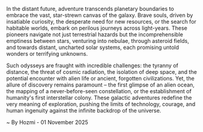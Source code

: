 
In the distant future, adventure transcends planetary boundaries to embrace the vast, star-strewn canvas of the galaxy. Brave souls, driven by insatiable curiosity, the desperate need for new resources, or the search for habitable worlds, embark on perilous journeys across light-years. These pioneers navigate not just terrestrial hazards but the incomprehensible emptiness between stars, venturing into nebulae, through asteroid fields, and towards distant, uncharted solar systems, each promising untold wonders or terrifying unknowns.

Such odysseys are fraught with incredible challenges: the tyranny of distance, the threat of cosmic radiation, the isolation of deep space, and the potential encounter with alien life or ancient, forgotten civilizations. Yet, the allure of discovery remains paramount – the first glimpse of an alien ocean, the mapping of a never-before-seen constellation, or the establishment of humanity's first interstellar colony. These galactic adventures redefine the very meaning of exploration, pushing the limits of technology, courage, and human ingenuity against the infinite backdrop of the universe.

~ By Hozmi - 01 November 2025

